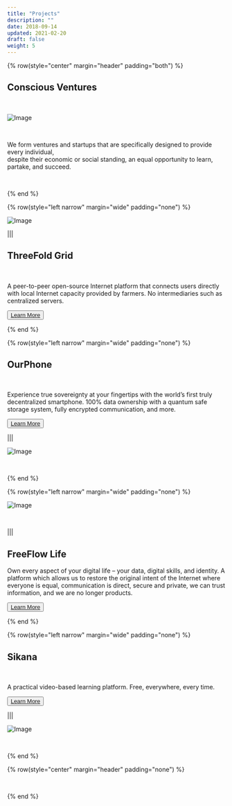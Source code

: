 ```yaml
---
title: "Projects"
description: ""
date: 2018-09-14
updated: 2021-02-20
draft: false
weight: 5
---
```


<div class="container mx-auto">

<!-- section 1 (co-found) -->

{% row(style="center" margin="header" padding="both") %}

## Conscious Ventures

<br>

![Image](img/venture.png#medium#mx-auto)

<br>

<p>
We form ventures and startups that are specifically designed to provide every individual, 
<br>
despite their economic or social standing, an equal opportunity to learn, partake, and succeed.
</p>

<br>

{% end %}

{% row(style="left narrow" margin="wide" padding="none") %}

![Image](img/tff.png#medium#mx-auto)

|||


## ThreeFold Grid
<br>
<p>
A peer-to-peer open-source Internet platform that connects users directly with local Internet capacity provided by farmers. No intermediaries such as centralized servers.
</p>


<button>[Learn More](/projects/tfgrid/)</button>

{% end %}

{% row(style="left narrow" margin="wide" padding="none") %}

## OurPhone
<br>
<p>
Experience true sovereignty at your fingertips with the world’s first truly decentralized smartphone. 100% data ownership with a quantum safe storage system, fully encrypted communication, and more.
</p>


<button>[Learn More](/projects/ourphone/)</button>


|||

![Image](img/ourphone.png#medium#mx-auto)

<br>

{% end %}

{% row(style="left narrow" margin="wide" padding="none") %}

![Image](img/ff.png#medium#mx-auto)

<br>


|||


## FreeFlow Life

<p>
Own every aspect of your digital life – your data, digital skills, and identity. A platform which allows us to restore the original intent of the Internet where everyone is equal, communication is direct, secure and private, we can trust information, and we are no longer products.
</p>


<button>[Learn More](/projects/freeflow/)</button>


{% end %}


{% row(style="left narrow" margin="wide" padding="none") %}

## Sikana
<br>
<p>
A practical video-based learning platform. Free, everywhere, every time.
</p>

<button>[Learn More](/projects/sikana/)</button>

|||

![Image](img/sikana.png#medium#mx-auto)

<br>

{% end %}

<!-- section 1 (co-found) -->

{% row(style="center" margin="header" padding="none") %}

<br>

{% end %}

</div>


